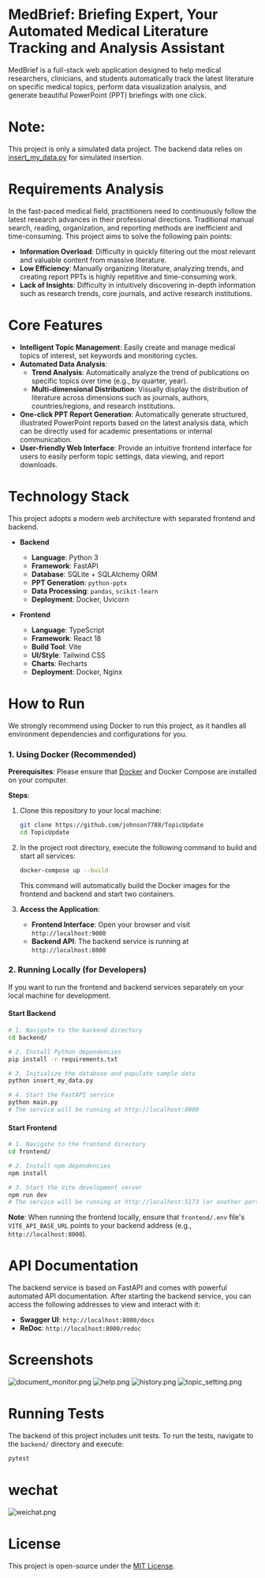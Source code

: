 # MedBrief: Briefing Expert, Your Automated Medical Literature Tracking and Analysis Assistant

MedBrief is a full-stack web application designed to help medical researchers, clinicians, and students automatically track the latest literature on specific medical topics, perform data visualization analysis, and generate beautiful PowerPoint (PPT) briefings with one click.

# Note:
This project is only a simulated data project. The backend data relies on [insert_my_data.py](backend%2Finsert_my_data.py) for simulated insertion.

# Requirements Analysis

In the fast-paced medical field, practitioners need to continuously follow the latest research advances in their professional directions. Traditional manual search, reading, organization, and reporting methods are inefficient and time-consuming. This project aims to solve the following pain points:

- **Information Overload**: Difficulty in quickly filtering out the most relevant and valuable content from massive literature.
- **Low Efficiency**: Manually organizing literature, analyzing trends, and creating report PPTs is highly repetitive and time-consuming work.
- **Lack of Insights**: Difficulty in intuitively discovering in-depth information such as research trends, core journals, and active research institutions.

# Core Features

- **Intelligent Topic Management**: Easily create and manage medical topics of interest, set keywords and monitoring cycles.
- **Automated Data Analysis**:
    - **Trend Analysis**: Automatically analyze the trend of publications on specific topics over time (e.g., by quarter, year).
    - **Multi-dimensional Distribution**: Visually display the distribution of literature across dimensions such as journals, authors, countries/regions, and research institutions.
- **One-click PPT Report Generation**: Automatically generate structured, illustrated PowerPoint reports based on the latest analysis data, which can be directly used for academic presentations or internal communication.
- **User-friendly Web Interface**: Provide an intuitive frontend interface for users to easily perform topic settings, data viewing, and report downloads.

# Technology Stack

This project adopts a modern web architecture with separated frontend and backend.

- **Backend**
    - **Language**: Python 3
    - **Framework**: FastAPI
    - **Database**: SQLite + SQLAlchemy ORM
    - **PPT Generation**: `python-pptx`
    - **Data Processing**: `pandas`, `scikit-learn`
    - **Deployment**: Docker, Uvicorn

- **Frontend**
    - **Language**: TypeScript
    - **Framework**: React 18
    - **Build Tool**: Vite
    - **UI/Style**: Tailwind CSS
    - **Charts**: Recharts
    - **Deployment**: Docker, Nginx

# How to Run

We strongly recommend using Docker to run this project, as it handles all environment dependencies and configurations for you.

### 1. Using Docker (Recommended)

**Prerequisites**: Please ensure that [Docker](https://www.docker.com/products/docker-desktop/) and Docker Compose are installed on your computer.

**Steps**:

1. Clone this repository to your local machine:
    ```bash
    git clone https://github.com/johnson7788/TopicUpdate
    cd TopicUpdate
    ```

2. In the project root directory, execute the following command to build and start all services:
    ```bash
    docker-compose up --build
    ```
    This command will automatically build the Docker images for the frontend and backend and start two containers.

3. **Access the Application**:
    - **Frontend Interface**: Open your browser and visit `http://localhost:9000`
    - **Backend API**: The backend service is running at `http://localhost:8000`

### 2. Running Locally (for Developers)

If you want to run the frontend and backend services separately on your local machine for development.

#### Start Backend

```bash
# 1. Navigate to the backend directory
cd backend/

# 2. Install Python dependencies
pip install -r requirements.txt

# 3. Initialize the database and populate sample data
python insert_my_data.py

# 4. Start the FastAPI service
python main.py
# The service will be running at http://localhost:8000
```

#### Start Frontend

```bash
# 1. Navigate to the frontend directory
cd frontend/

# 2. Install npm dependencies
npm install

# 3. Start the Vite development server
npm run dev
# The service will be running at http://localhost:5173 (or another port indicated in the terminal)
```
**Note**: When running the frontend locally, ensure that `frontend/.env` file's `VITE_API_BASE_URL` points to your backend address (e.g., `http://localhost:8000`).

# API Documentation

The backend service is based on FastAPI and comes with powerful automated API documentation. After starting the backend service, you can access the following addresses to view and interact with it:

- **Swagger UI**: `http://localhost:8000/docs`
- **ReDoc**: `http://localhost:8000/redoc`

# Screenshots
![document_monitor.png](doc%2Fdocument_monitor.png)
![help.png](doc%2Fhelp.png)
![history.png](doc%2Fhistory.png)
![topic_setting.png](doc%2Ftopic_setting.png)

# Running Tests

The backend of this project includes unit tests. To run the tests, navigate to the `backend/` directory and execute:

```bash
pytest
```

# wechat
![weichat.png](doc%2Fweichat.png)

# License

This project is open-source under the [MIT License](LICENSE).
